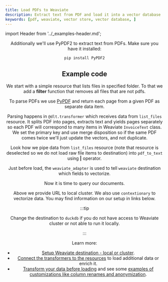 ```yaml
---
title: Load PDFs to Weaviate
description: Extract text from PDF and load it into a vector database
keywords: [pdf, weaviate, vector store, vector database, ]
---
```


import Header from '../_examples-header.md';

<Header
    intro="This example demonstrates how to extract text from PDF files and load it into Weaviate vector database."
    slug="pdf_to_weaviate"
    destination="weaviate"
    run_file="pdf_to_weaviate" />

Additionally we'll use PyPDF2 to extract text from PDFs. Make sure you have it installed:

```sh
pip install PyPDF2
```

## Example code

<!--@@@DLT_SNIPPET ./code/pdf_to_weaviate-snippets.py::pdf_to_weaviate -->


We start with a simple resource that lists files in specified folder. To that we add a **filter** function that removes all files that are not pdfs.

To parse PDFs we use [PyPDF](https://pypdf2.readthedocs.io/en/3.0.0/user/extract-text.html) and return each page from a given PDF as separate data item.

Parsing happens in `@dlt.transformer` which receives data from `list_files` resource. It splits PDF into pages, extracts text and yields pages separately
so each PDF will correspond to many items in Weaviate `InvoiceText` class. We set the primary key and use merge disposition so if the same PDF comes twice
we'll just update the vectors, and not duplicate.

Look how we pipe data from `list_files` resource (note that resource is deselected so we do not load raw file items to destination) into `pdf_to_text` using **|** operator.

Just before load, the `weaviate_adapter` is used to tell `weaviate` destination which fields to vectorize.

Now it is time to query our documents.
<!--@@@DLT_SNIPPET ./code/pdf_to_weaviate-snippets.py::pdf_to_weaviate_read-->


Above we provide URL to local cluster. We also use `contextionary` to vectorize data. You may find information on our setup in links below.

:::tip

Change the destination to `duckdb` if you do not have access to Weaviate cluster or not able to run it locally.

:::

Learn more:

- [Setup Weaviate destination - local or cluster](dlt-ecosystem/destinations/weaviate.md).
- [Connect the transformers to the resources](/docs/website/docs/general-usage/resource)
to load additional data or enrich it.
- [Transform your data before loading](/docs/website/docs/general-usage/resource#customize-resources) and see some
 [examples of customizations like column renames and anonymization](/docs/website/docs/general-usage/customising-pipelines/renaming_columns).
